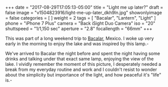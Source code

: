 +++
date = "2017-08-29T17:05:13-05:00"
title = "Light me up later?"
draft = false
image = "v1504823916/light-me-up-later_dkh9ln.jpg"
showonlyimage = false
categories = [  ]
weight = 2
tags = [ "Bacalar", "Lantern", "Light" ]
phone = "iPhone 7 Plus"
camera = "Back iSight Duo Camera"
iso = "20"
shuttspeed = "1/1,150 sec"
aperture = "2.8"
focallength = "66mm"
+++

This was part of a long weekend trip to [Bacalar][1], Mexico. I woke up very early in the morning to enjoy the lake and was inspired by this lamp.-
<!--more-->

We've arrived to Bacalar the night before and spent the night having some drinks and talking under that exact same lamp, enjoying the view of the lake. I vividly remember the moment of this picture, I desperately needed a break from my everyday routine and work and I couldn't resist to wonder about the simplicity but importance of the light, and how peaceful it's "life" is.-

[1]: https://en.wikipedia.org/wiki/Bacalar